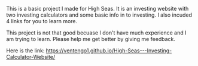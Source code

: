 This is a basic project I made for High Seas. It is an investing website with two investing calculators and some basic info in to investing. I also incuded 4 links for you to learn more.

This project is not that good becuase I don't have much experience and I am trying to learn. Please help me get better by giving me feedback.

Here is the link: https://ventengo1.github.io/High-Seas---Investing-Calculator-Website/
